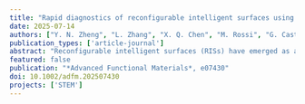 ```yaml
---
title: "Rapid diagnostics of reconfigurable intelligent surfaces using space-time-coding modulation"
date: 2025-07-14
authors: ["Y. N. Zheng", "L. Zhang", "X. Q. Chen", "M. Rossi", "G. Castaldi", "S. Liu", "T. J. Cui", "V. Galdi"]
publication_types: ['article-journal']
abstract: "Reconfigurable intelligent surfaces (RISs) have emerged as a key technology for shaping smart wireless environments in next‐generation wireless communication systems. To support the large‐scale deployment of RISs, a reliable and efficient diagnostic method is essential for maintaining optimal performance. In this work, a robust and effective approach for RIS diagnostics is proposed using a space‐time coding strategy with orthogonal codes. The proposed method encodes the reflected signals from individual RIS elements into distinct code channels, enabling the recovery of channel power at the receiving terminals for fault identification. Theoretical analysis shows that normally functioning elements generate high power in their respective code channels, whereas faulty elements exhibit significantly lower power. This distinction enables rapid and accurate diagnostics of the elements’ operational states through simple signal processing techniques. Simulation results validate the effectiveness of the proposed method, even under high fault ratios and varying receiving angles. Proof‐of‐principle experiments on two RIS prototypes are conducted, implementing two coding strategies: direct and segmented. Experimental results in a realistic scenario confirm the reliability of the diagnostic method, demonstrating its potential for large‐scale RIS deployment in future wireless communication systems and radar applications."
featured: false
publication: "*Advanced Functional Materials*, e07430"
doi: 10.1002/adfm.202507430
projects: ['STEM']
---
```

